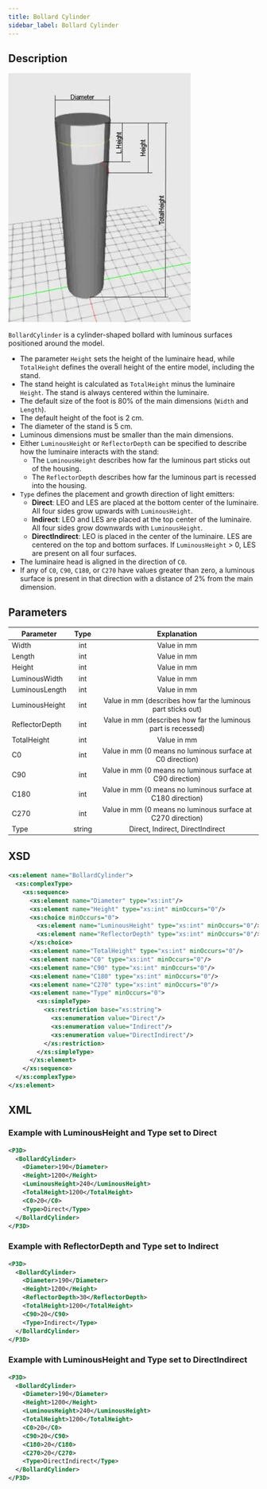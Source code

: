 ```yaml
---
title: Bollard Cylinder
sidebar_label: Bollard Cylinder
---
```


## Description

![Bollard Cylinder](/img/docs/geometry/parametric/bollard-cylinder.webp)

`BollardCylinder` is a cylinder-shaped bollard with luminous surfaces positioned around the model.

- The parameter `Height` sets the height of the luminaire head, while `TotalHeight` defines the overall height of the entire model, including the stand.
- The stand height is calculated as `TotalHeight` minus the luminaire `Height`. The stand is always centered within the luminaire.
- The default size of the foot is 80% of the main dimensions (`Width` and `Length`).
- The default height of the foot is 2 cm.
- The diameter of the stand is 5 cm.
- Luminous dimensions must be smaller than the main dimensions.
- Either `LuminousHeight` or `ReflectorDepth` can be specified to describe how the luminaire interacts with the stand:
  - The `LuminousHeight` describes how far the luminous part sticks out of the housing.
  - The `ReflectorDepth` describes how far the luminous part is recessed into the housing.
- `Type` defines the placement and growth direction of light emitters:
  - **Direct**: LEO and LES are placed at the bottom center of the luminaire. All four sides grow upwards with `LuminousHeight`.
  - **Indirect**: LEO and LES are placed at the top center of the luminaire. All four sides grow downwards with `LuminousHeight`.
  - **DirectIndirect**: LEO is placed in the center of the luminaire. LES are centered on the top and bottom surfaces. If `LuminousHeight` > 0, LES are present on all four surfaces.
- The luminaire head is aligned in the direction of `C0`.
- If any of `C0`, `C90`, `C180`, or `C270` have values greater than zero, a luminous surface is present in that direction with a distance of 2% from the main dimension.

## Parameters

| Parameter        | Type    | Explanation                                                         |
| ---------------- | :-----: | :-----------------------------------------------------------------: |
| Width            | int     | Value in mm                                                         |
| Length           | int     | Value in mm                                                         |
| Height           | int     | Value in mm                                                         |
| LuminousWidth    | int     | Value in mm                                                         |
| LuminousLength   | int     | Value in mm                                                         |
| LuminousHeight   | int     | Value in mm (describes how far the luminous part sticks out)         |
| ReflectorDepth   | int     | Value in mm (describes how far the luminous part is recessed)       |
| TotalHeight      | int     | Value in mm                                                         |
| C0               | int     | Value in mm (0 means no luminous surface at C0 direction)          |
| C90              | int     | Value in mm (0 means no luminous surface at C90 direction)         |
| C180             | int     | Value in mm (0 means no luminous surface at C180 direction)        |
| C270             | int     | Value in mm (0 means no luminous surface at C270 direction)        |
| Type             | string  | Direct, Indirect, DirectIndirect                                   |

## XSD

```xml
<xs:element name="BollardCylinder">
  <xs:complexType>
    <xs:sequence>
      <xs:element name="Diameter" type="xs:int"/>
      <xs:element name="Height" type="xs:int" minOccurs="0"/>
      <xs:choice minOccurs="0">
        <xs:element name="LuminousHeight" type="xs:int" minOccurs="0"/>
        <xs:element name="ReflectorDepth" type="xs:int" minOccurs="0"/>
      </xs:choice>
      <xs:element name="TotalHeight" type="xs:int" minOccurs="0"/>
      <xs:element name="C0" type="xs:int" minOccurs="0"/>
      <xs:element name="C90" type="xs:int" minOccurs="0"/>
      <xs:element name="C180" type="xs:int" minOccurs="0"/>
      <xs:element name="C270" type="xs:int" minOccurs="0"/>
      <xs:element name="Type" minOccurs="0">
        <xs:simpleType>
          <xs:restriction base="xs:string">
            <xs:enumeration value="Direct"/>
            <xs:enumeration value="Indirect"/>
            <xs:enumeration value="DirectIndirect"/>
          </xs:restriction>
        </xs:simpleType>
      </xs:element>
    </xs:sequence>
  </xs:complexType>
</xs:element>
```

## XML
### Example with LuminousHeight and Type set to Direct

```xml
<P3D>
  <BollardCylinder>
    <Diameter>190</Diameter>
    <Height>1200</Height>
    <LuminousHeight>240</LuminousHeight>
    <TotalHeight>1200</TotalHeight>
    <C0>20</C0>
    <Type>Direct</Type>
  </BollardCylinder>
</P3D>
```

### Example with ReflectorDepth and Type set to Indirect

```xml
<P3D>
  <BollardCylinder>
    <Diameter>190</Diameter>
    <Height>1200</Height>
    <ReflectorDepth>30</ReflectorDepth>
    <TotalHeight>1200</TotalHeight>
    <C90>20</C90>
    <Type>Indirect</Type>
  </BollardCylinder>
</P3D>
```

### Example with LuminousHeight and Type set to DirectIndirect

```xml
<P3D>
  <BollardCylinder>
    <Diameter>190</Diameter>
    <Height>1200</Height>
    <LuminousHeight>240</LuminousHeight>
    <TotalHeight>1200</TotalHeight>
    <C0>20</C0>
    <C90>20</C90>
    <C180>20</C180>
    <C270>20</C270>
    <Type>DirectIndirect</Type>
  </BollardCylinder>
</P3D>
```